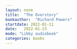 ```yaml
---
layout: none
title:  "The Overstory"
bookauthor:  "Richard Powers"
startdate: 2022-01-11
date:   2022-01-23
mode: "Libby audiobook"
categories: books
---
```

